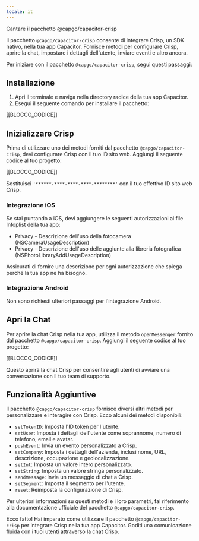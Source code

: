 ```yaml
---
locale: it
---
```


Cantare il pacchetto @capgo/capacitor-crisp

Il pacchetto `@capgo/capacitor-crisp` consente di integrare Crisp, un SDK nativo, nella tua app Capacitor. Fornisce metodi per configurare Crisp, aprire la chat, impostare i dettagli dell'utente, inviare eventi e altro ancora.

Per iniziare con il pacchetto `@capgo/capacitor-crisp`, segui questi passaggi:

## Installazione

1. Apri il terminale e naviga nella directory radice della tua app Capacitor.
2. Esegui il seguente comando per installare il pacchetto:

[[BLOCCO_CODICE]]

## Inizializzare Crisp

Prima di utilizzare uno dei metodi forniti dal pacchetto `@capgo/capacitor-crisp`, devi configurare Crisp con il tuo ID sito web. Aggiungi il seguente codice al tuo progetto:

[[BLOCCO_CODICE]]

Sostituisci `'******-****-****-****-********'` con il tuo effettivo ID sito web Crisp.

### Integrazione iOS

Se stai puntando a iOS, devi aggiungere le seguenti autorizzazioni al file Infoplist della tua app:

- Privacy - Descrizione dell'uso della fotocamera (NSCameraUsageDescription)
- Privacy - Descrizione dell'uso delle aggiunte alla libreria fotografica (NSPhotoLibraryAddUsageDescription)

Assicurati di fornire una descrizione per ogni autorizzazione che spiega perché la tua app ne ha bisogno.

### Integrazione Android

Non sono richiesti ulteriori passaggi per l'integrazione Android.

## Apri la Chat

Per aprire la chat Crisp nella tua app, utilizza il metodo `openMessenger` fornito dal pacchetto `@capgo/capacitor-crisp`. Aggiungi il seguente codice al tuo progetto:

[[BLOCCO_CODICE]]

Questo aprirà la chat Crisp per consentire agli utenti di avviare una conversazione con il tuo team di supporto.

## Funzionalità Aggiuntive

Il pacchetto `@capgo/capacitor-crisp` fornisce diversi altri metodi per personalizzare e interagire con Crisp. Ecco alcuni dei metodi disponibili:

- `setTokenID`: Imposta l'ID token per l'utente.
- `setUser`: Imposta i dettagli dell'utente come soprannome, numero di telefono, email e avatar.
- `pushEvent`: Invia un evento personalizzato a Crisp.
- `setCompany`: Imposta i dettagli dell'azienda, inclusi nome, URL, descrizione, occupazione e geolocalizzazione.
- `setInt`: Imposta un valore intero personalizzato.
- `setString`: Imposta un valore stringa personalizzato.
- `sendMessage`: Invia un messaggio di chat a Crisp.
- `setSegment`: Imposta il segmento per l'utente.
- `reset`: Reimposta la configurazione di Crisp.

Per ulteriori informazioni su questi metodi e i loro parametri, fai riferimento alla documentazione ufficiale del pacchetto `@capgo/capacitor-crisp`.

Ecco fatto! Hai imparato come utilizzare il pacchetto `@capgo/capacitor-crisp` per integrare Crisp nella tua app Capacitor. Goditi una comunicazione fluida con i tuoi utenti attraverso la chat Crisp.